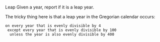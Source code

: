 Leap
Given a year, report if it is a leap year.

The tricky thing here is that a leap year in the Gregorian calendar occurs:

```
on every year that is evenly divisible by 4
 except every year that is evenly divisible by 100
  unless the year is also evenly divisible by 400
  ```
